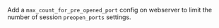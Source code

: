 Add a `max_count_for_pre_opened_port` config on webserver to limit the number of session `preopen_ports` settings.
